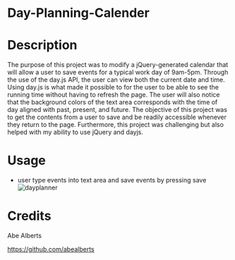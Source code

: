 # Day-Planning-Calender

# Description
The purpose of this project was to modify a jQuery-generated calendar that will allow a user to save events for a typical work day of 9am-5pm. Through the use of the day.js API, the user can view both the current date and time. Using day.js is what made it possible to for the user to be able to see the running time without having to refresh the page. The user will also notice that the background colors of the text area corresponds with the time of day aligned with past, present, and future. The objective of this project was to get the contents from a user to save and be readily accessible whenever they return to the page. Furthermore, this project was challenging but also helped with my ability to use jQuery and dayjs.

# Usage
- user type events into text area and save events by pressing save
![dayplanner](https://github.com/dtjones23/Day-Planning-Calender/assets/142169871/e8ae7fb7-e250-4d7f-b689-d8675ce286b4)


# Credits 
Abe Alberts

https://github.com/abealberts
